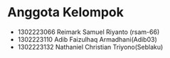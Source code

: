 # Anggota Kelompok
- 1302223066 Reimark Samuel Riyanto (rsam-66)
- 1302223110 Adib Faizulhaq Armadhani(Adib03)
- 1302223132 Nathaniel Christian Triyono(Seblaku)


